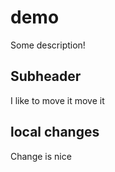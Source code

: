 # demo

Some description!

## Subheader

I like to move it move it

## local changes

Change is nice